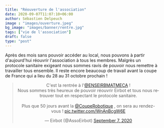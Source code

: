 ```yaml
---
title: "Réouverture de l'association"
date: 2020-09-07T11:07:10+06:00
author: Sébastien Delpeuch
image : "images/ouverture.jpeg"
bg_image: "images/banner/rentre.jpg"
tags: ["vie de l'association"]
draft: false
type: "post"
---
```


Après des mois sans pouvoir accéder au local, nous pouvons à partir
d'aujourd'hui réouvrir l'association à tous les membres. 
Malgrès un protocole sanitaire exigeant nous sommes ravis de pouvoir nous
remettre à travailler tous ensemble. 
Il reste encore beaucoup de travail avant la coupe de France qui a lieu du 28 au
31 octobre prochain !
<center>
<blockquote class="twitter-tweet"><p lang="fr" dir="ltr">C&#39;est la rentrée à l&#39;<a href="https://twitter.com/ENSEIRBMATMECA?ref_src=twsrc%5Etfw">@ENSEIRBMATMECA</a> !<br>Nous sommes très heureux de pouvoir réouvrir Eirbot et tous nous retrouver tout en respectant le protocole sanitaire.<br><br>Plus que 50 jours avant la <a href="https://twitter.com/CoupeRobotique?ref_src=twsrc%5Etfw">@CoupeRobotique</a> , on sera au rendez-vous ! <a href="https://t.co/WnAnBcgW6E">pic.twitter.com/WnAnBcgW6E</a></p>&mdash; Eirbot (@AssoEirbot) <a href="https://twitter.com/AssoEirbot/status/1302933139334090753?ref_src=twsrc%5Etfw">September 7, 2020</a></blockquote></center> <script async src="https://platform.twitter.com/widgets.js" charset="utf-8"></script>
